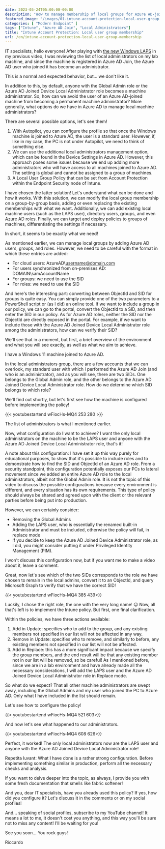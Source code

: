 ```yaml
---
date: 2023-05-24T05:00:00-00:00
description: "How to manage membership of local groups for Azure AD-joined PCs? In this video, we will see how the Local User Group Membership policy works within the scope of Account Protection in Intune. Additionally, we'll provide some tips for easily converting ObjectId and SID of Azure AD groups and roles."
featured_image: "/images/01-intune-account-protection-local-user-group-membership-cover.png"
categories: [ "Modern Endpoint" ]
tags: ["Intune", "Azure AD Join", "Local Administrators"]
title: "Intune Account Protection: Local user group membership"
url: /en/intune-account-protection-local-user-group-membership
---
```

IT specialists, hello everyone! After playing with [the new Windows LAPS](https://youtu.be/oGbAqOxJOhQ) in my previous video, I was reviewing the list of local administrators on my lab machine, and since the machine is registered in Azure AD Join, the Azure AD user who joined it has become an administrator.

This is a normal and expected behavior, but... we don't like it.

In addition to this, by default, anyone with the Global Admin role or the Azure AD Joined Device Local Administrator role becomes a machine administrator. So, how can we avoid the user of an Azure AD-joined machine from becoming a permanent machine administrator? More generally, what options do we have in Azure AD to manage local machine administrators?

There are several possible options, let's see them!

1. With Autopilot, you can configure the profile so that once the Windows machine is joined to Azure AD, the user is a standard user. However, if, like in my case, the PC is not under Autopilot, we need to think of something else.
2. We can use the additional local administrators management option, which can be found in the Device Settings in Azure AD. However, this approach poses some issues because we end up adding more administrators who will have access to all machines joined to Azure AD. The setting is global and cannot be assigned to a group of machines.
3. A Local User Group Policy that can be set from Account Protection within the Endpoint Security node of Intune.

I have chosen the latter solution! Let's understand what can be done and how it works. With this solution, we can modify the local group membership on a group-by-group basis, adding or even replacing the existing memberships with what we want. Additionally, we can add existing local machine users (such as the LAPS user), directory users, groups, and even Azure AD roles. Finally, we can target and deploy policies to groups of machines, differentiating the settings if necessary.

In short, it seems to be exactly what we need!

As mentioned earlier, we can manage local groups by adding Azure AD users, groups, and roles. However, we need to be careful with the format in which these entries are added:

- For cloud users: AzureAD\username@domain.com
- For users synchronized from on-premises AD: DOMAIN\samAccountName
- For groups: we need to use the SID
- For roles: we need to use the SID

And here's the interesting part: converting between ObjectId and SID for groups is quite easy. You can simply provide one of the two parameters to a PowerShell script or (as I did) an online tool. If we want to include a group in our policy, we can go to the portal, convert the ObjectId to a SID, and then enter the SID in our policy. As for Azure AD roles, neither the SID nor the ObjectId are directly exposed in the portal. For example, if we want to include those with the Azure AD Joined Device Local Administrator role among the administrators, how can we verify their SID?

We'll see that in a moment, but first, a brief overview of the environment and what you will see exactly, as well as what we aim to achieve.

I have a Windows 11 machine joined to Azure AD.

In the local administrators group, there are a few accounts that we can overlook, my standard user with which I performed the Azure AD Join (and who is an administrator), and as you will see, there are two SIDs. One belongs to the Global Admin role, and the other belongs to the Azure AD Joined Device Local Administrator role. How do we determine which SID belongs to which role?

We'll find out shortly, but let's first see how the machine is configured before implementing the policy!

{{< youtubestartend wFiocHs-MQ4 253 280 >}}

The list of administrators is what I mentioned earlier.

Now, what configuration do I want to achieve? I want the only local administrators on the machine to be the LAPS user and anyone with the Azure AD Joined Device Local Administrator role, that's it!

A note about this configuration: I have set it up this way purely for educational purposes, to show that it's possible to include roles and to demonstrate how to find the SID and ObjectId of an Azure AD role. From a security standpoint, this configuration potentially exposes our PCs to lateral movement since we added an entire Azure AD role to the local administrators, albeit not the Global Admin role. It is not the topic of this video to discuss the possible configurations because every environment is different, and every situation has its own requirements. This type of policy should always be shared and agreed upon with the client or the relevant parties before being put into production.

However, we can certainly consider:

- Removing the Global Admins
- Adding the LAPS user, who is essentially the renamed built-in Administrator and must be included, otherwise the policy will fail, in replace mode
- If you decide to keep the Azure AD Joined Device Administrator role, as I did, you might consider putting it under Privileged Identity Management (PIM).

I won't discuss this configuration now, but if you want me to make a video about it, leave a comment.

Great, now let's see which of the two SIDs corresponds to the role we have chosen to remain in the local admins, convert it to an ObjectId, and query Microsoft Graph to verify that we have the correct SID!

{{< youtubestartend wFiocHs-MQ4 385 439>}}

Luckily, I chose the right role, the one with the very long name! 😉 Now, all that's left is to implement the Intune policy. But first, one final clarification.

Within the policies, we have three actions available:
1. Add in Update: specifies who to add to the group, and any existing members not specified in our list will not be affected in any way.
2. Remove in Update: specifies who to remove, and similarly to before, any existing members not specified in our list will not be affected.
3. Add in Replace: this has a more significant impact because we specify the group members, and the end result will be that any existing member not in our list will be removed, so be careful!
As I mentioned before, since we are in a lab environment and have already made all the necessary considerations, I will add the LAPS user and the Azure AD Joined Device Local Administrator role in Replace mode.

So what do we expect? That all other machine administrators are swept away, including the Global Admins and my user who joined the PC to Azure AD. Only what I have included in the list should remain.

Let's see how to configure the policy!

{{< youtubestartend wFiocHs-MQ4 521 603>}}

And now let's see what happened to our administrators.

{{< youtubestartend wFiocHs-MQ4 608 626>}}

Perfect, it worked! The only local administrators now are the LAPS user and anyone with the Azure AD Joined Device Local Administrator role!

Repetita Iuvant: What I have done is a rather strong configuration. Before implementing something similar in production, perform all the necessary checks and analysis.

If you want to delve deeper into the topic, as always, I provide you with some fresh documentation that smells like fabric softener!

And you, dear IT specialists, have you already used this policy? If yes, how did you configure it? Let's discuss it in the comments or on my social profiles!

And... speaking of social profiles, subscribe to my YouTube channel! It means a lot to me, it doesn't cost you anything, and this way you'll be sure not to miss any content! I'll be waiting for you!

See you soon... You rock guys!

Riccardo